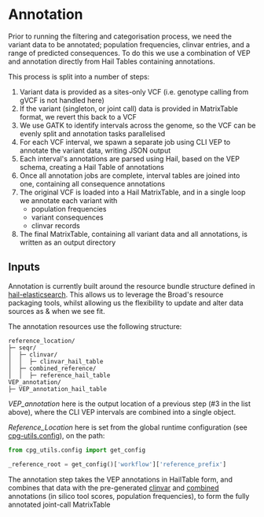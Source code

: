 # Annotation

Prior to running the filtering and categorisation process, we need the variant data to be annotated; population
frequencies, clinvar entries, and a range of predicted consequences. To do this we use a combination of VEP and
annotation directly from Hail Tables containing annotations.

This process is split into a number of steps:

1. Variant data is provided as a sites-only VCF (i.e. genotype calling from gVCF is not handled here)
2. If the variant (singleton, or joint call) data is provided in MatrixTable format, we revert this back to a VCF
3. We use GATK to identify intervals across the genome, so the VCF can be evenly split and annotation tasks parallelised
4. For each VCF interval, we spawn a separate job using CLI VEP to annotate the variant data, writing JSON output
5. Each interval's annotations are parsed using Hail, based on the VEP schema, creating a Hail Table of annotations
6. Once all annotation jobs are complete, interval tables are joined into one, containing all consequence annotations
7. The original VCF is loaded into a Hail MatrixTable, and in a single loop we annotate each variant with
   - population frequencies
   - variant consequences
   - clinvar records
8. The final MatrixTable, containing all variant data and all annotations, is written as an output directory

## Inputs

Annotation is currently built around the resource bundle structure defined in [hail-elasticsearch](https://github.com/broadinstitute/hail-elasticsearch-pipelines).
This allows us to leverage the Broad's resource packaging tools, whilst allowing us the flexibility to update and alter
data sources as & when we see fit.

The annotation resources use the following structure:

```text
reference_location/
├─ seqr/
│  ├─ clinvar/
│  │  ├─ clinvar_hail_table
│  ├─ combined_reference/
│  │  ├─ reference_hail_table
VEP_annotation/
├─ VEP_annotation_hail_table
```

*VEP_annotation* here is the output location of a previous step (#3 in the list above), where the CLI VEP
intervals are combined into a single object.

*Reference_Location* here is set from the global runtime configuration (see [cpg-utils.config](https://github.com/populationgenomics/cpg-utils/blob/main/cpg_utils/config.py)),
on the path:

```python
from cpg_utils.config import get_config

_reference_root = get_config()['workflow']['reference_prefix']
```

The annotation step takes the VEP annotations in HailTable form, and combines that data with the
pre-generated [clinvar](https://github.com/broadinstitute/hail-elasticsearch-pipelines/blob/master/hail_scripts/utils/clinvar.py)
and [combined](https://github.com/broadinstitute/hail-elasticsearch-pipelines/blob/master/download_and_create_reference_datasets/v02/hail_scripts/write_combined_reference_data_ht.py)
annotations (in silico tool scores, population frequencies), to form the fully annotated joint-call MatrixTable
